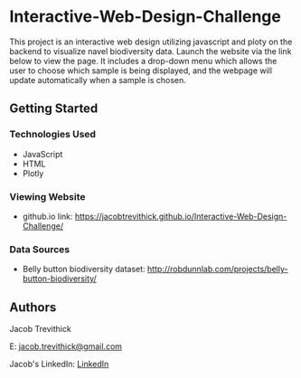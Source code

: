 # Interactive-Web-Design-Challenge

This project is an interactive web design utilizing javascript and ploty on the backend to visualize navel biodiversity data. Launch the website via the link below to view the page. It includes a drop-down menu which allows the user to choose which sample is being displayed, and the webpage will update automatically when a sample is chosen.

## Getting Started

### Technologies Used 

* JavaScript
* HTML
* Plotly


### Viewing Website

* github.io link: https://jacobtrevithick.github.io/Interactive-Web-Design-Challenge/

### Data Sources

* Belly button biodiversity dataset: http://robdunnlab.com/projects/belly-button-biodiversity/

## Authors

Jacob Trevithick

E: jacob.trevithick@gmail.com

Jacob's LinkedIn: [LinkedIn](https://www.linkedin.com/in/jacob-trevithick/)
